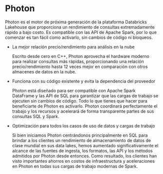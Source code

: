 # Photon

Photon es el motor de próxima generación de la plataforma Databricks Lakehouse que proporciona un rendimiento de consultas extremadamente rápido a bajo costo. Es compatible con las API de Apache Spark, por lo que comenzar es tan fácil como activarlo, sin cambios de código ni bloqueos.

- La mejor relación precio/rendimiento para análisis en la nube

  Escrito desde cero en C++, Photon aprovecha el hardware moderno para realizar consultas más rápidas, proporcionando una relación precio/rendimiento hasta 12 veces mejor en comparación con otros almacenes de datos en la nube.

- Funciona con su código existente y evita la dependencia del proveedor

  Photon está diseñado para ser compatible con Apache Spark DataFrame y las API de SQL para garantizar que las cargas de trabajo se ejecuten sin cambios de código. Todo lo que tienes que hacer para beneficiarte de Photon es activarlo. Photon coordinará perfectamente el trabajo y los recursos y acelerará de forma transparente partes de sus consultas SQL y Spark.

- Optimización para todos los casos de uso de datos y cargas de trabajo

  Si bien iniciamos Photon centrándonos principalmente en SQL para brindar a los clientes un rendimiento de almacenamiento de datos de clase mundial en sus data lakes, hemos aumentado significativamente el alcance de las fuentes de ingesta, los formatos, las API y los métodos admitidos por Photon desde entonces. Como resultado, los clientes han visto importantes ahorros en costos de infraestructura y aceleraciones en Photon en todas sus cargas de trabajo modernas de Spark.
